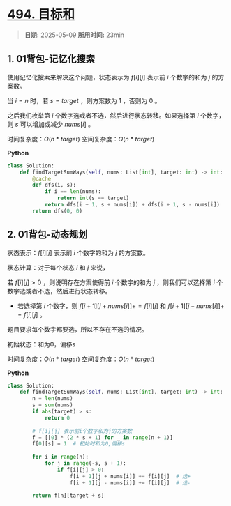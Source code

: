 # [494. 目标和](https://leetcode.cn/problems/target-sum/description/)

> **日期:** 2025-05-09
> **所用时间:** 23min

## 1. 01背包-记忆化搜索

使用记忆化搜索来解决这个问题，状态表示为 $f[i][j]$ 表示前 $i$ 个数字的和为 $j$ 的方案数。

当 $i = n$ 时，若 $s = target$ ，则方案数为 $1$ ，否则为 $0$ 。

之后我们枚举第 $i$ 个数字选或者不选，然后进行状态转移。如果选择第 $i$ 个数字，则 $s$ 可以增加或减少 $nums[i]$ 。

时间复杂度：$O(n * target)$
空间复杂度：$O(n * target)$

**Python**

```python
class Solution:
    def findTargetSumWays(self, nums: List[int], target: int) -> int:
        @cache
        def dfs(i, s):
            if i == len(nums):
                return int(s == target)
            return dfs(i + 1, s + nums[i]) + dfs(i + 1, s - nums[i])
        return dfs(0, 0)
```

## 2. 01背包-动态规划

状态表示：$f[i][j]$ 表示前 $i$ 个数字的和为 $j$ 的方案数。

状态计算：对于每个状态 $i$ 和 $j$ 来说，

若 $f[i][j] > 0$ ，则说明存在方案使得前 $i$ 个数字的和为 $j$ ，则我们可以选择第 $i$ 个数字选或者不选，然后进行状态转移。

- 若选择第 $i$ 个数字，则 $f[i + 1][j + nums[i]] += f[i][j]$ 和 $f[i + 1][j - nums[i]] += f[i][j]$ 。

题目要求每个数字都要选，所以不存在不选的情况。

初始状态：和为0，偏移s

时间复杂度：$O(n * target)$
空间复杂度：$O(n * target)$

**Python**

```python
class Solution:
    def findTargetSumWays(self, nums: List[int], target: int) -> int:
        n = len(nums)
        s = sum(nums)
        if abs(target) > s:
            return 0
            
        # f[i][j] 表示前i个数字和为j的方案数
        f = [[0] * (2 * s + 1) for _ in range(n + 1)]
        f[0][s] = 1  # 初始时和为0,偏移s
        
        for i in range(n):
            for j in range(-s, s + 1):
                if f[i][j] > 0:
                    f[i + 1][j + nums[i]] += f[i][j]  # 选+
                    f[i + 1][j - nums[i]] += f[i][j]  # 选-
                    
        return f[n][target + s]
```
